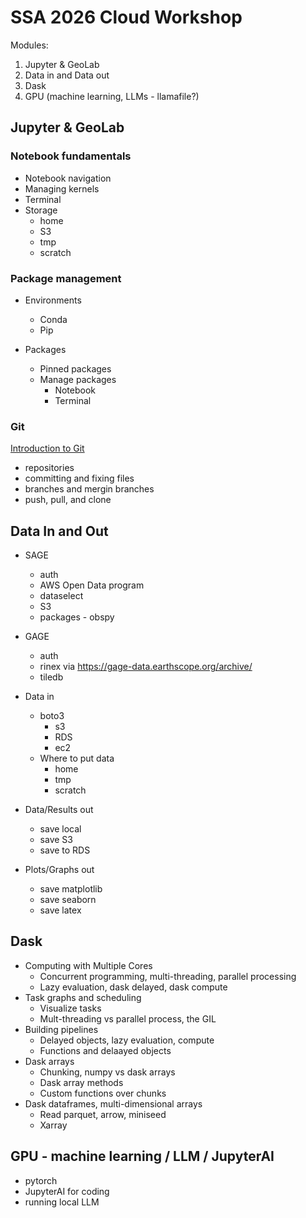 # SSA 2026 Cloud Workshop

Modules:

1. Jupyter & GeoLab
2. Data in and Data out
3. Dask
4. GPU (machine learning, LLMs - llamafile?)

## Jupyter & GeoLab

### Notebook fundamentals

- Notebook navigation
- Managing kernels
- Terminal
- Storage
  - home
  - S3
  - tmp
  - scratch 

### Package management

- Environments
  - Conda
  - Pip

- Packages
  - Pinned packages
  - Manage packages
    - Notebook
    - Terminal

### Git

[Introduction to Git](./modules/git.ipynb)
- repositories
- committing and fixing files
- branches and mergin branches
- push, pull, and clone

## Data In and Out

- SAGE
  - auth
  - AWS Open Data program
  - dataselect
  - S3
  - packages - obspy
 
- GAGE
  - auth
  - rinex via https://gage-data.earthscope.org/archive/
  - tiledb
 
- Data in
  - boto3
    - s3
    - RDS
    - ec2
  - Where to put data
    - home
    - tmp
    - scratch

- Data/Results out
  - save local
  - save S3
  - save to RDS

- Plots/Graphs out
  - save matplotlib
  - save seaborn
  - save latex

## Dask

- Computing with Multiple Cores
  - Concurrent programming, multi-threading, parallel processing
  - Lazy evaluation, dask delayed, dask compute
- Task graphs and scheduling
  - Visualize tasks
  - Mult-threading vs parallel process, the GIL
- Building pipelines
  - Delayed objects, lazy evaluation, compute
  - Functions and delaayed objects
- Dask arrays
  - Chunking, numpy vs dask arrays
  - Dask array methods
  - Custom functions over chunks
- Dask dataframes, multi-dimensional arrays
  - Read parquet, arrow, miniseed
  - Xarray

## GPU - machine learning / LLM / JupyterAI

- pytorch
- JupyterAI for coding
- running local LLM
